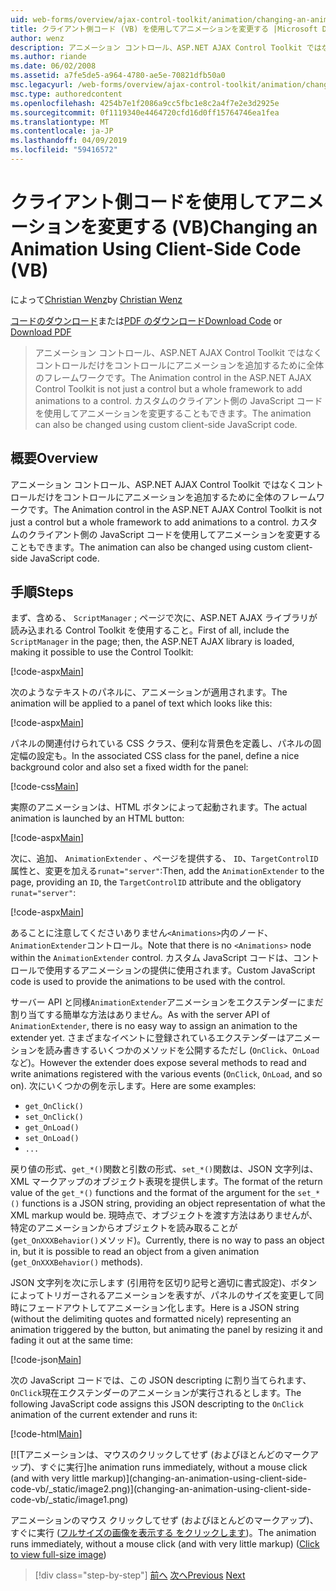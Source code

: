 ```yaml
---
uid: web-forms/overview/ajax-control-toolkit/animation/changing-an-animation-using-client-side-code-vb
title: クライアント側コード (VB) を使用してアニメーションを変更する |Microsoft Docs
author: wenz
description: アニメーション コントロール、ASP.NET AJAX Control Toolkit ではなくコントロールだけをコントロールにアニメーションを追加するために全体のフレームワークです。 アニメーションこともできます.
ms.author: riande
ms.date: 06/02/2008
ms.assetid: a7fe5de5-a964-4780-ae5e-70821dfb50a0
msc.legacyurl: /web-forms/overview/ajax-control-toolkit/animation/changing-an-animation-using-client-side-code-vb
msc.type: authoredcontent
ms.openlocfilehash: 4254b7e1f2086a9cc5fbc1e8c2a4f7e2e3d2925e
ms.sourcegitcommit: 0f1119340e4464720cfd16d0ff15764746ea1fea
ms.translationtype: MT
ms.contentlocale: ja-JP
ms.lasthandoff: 04/09/2019
ms.locfileid: "59416572"
---
```

# <a name="changing-an-animation-using-client-side-code-vb"></a><span data-ttu-id="9bea6-104">クライアント側コードを使用してアニメーションを変更する (VB)</span><span class="sxs-lookup"><span data-stu-id="9bea6-104">Changing an Animation Using Client-Side Code (VB)</span></span>

<span data-ttu-id="9bea6-105">によって[Christian Wenz](https://github.com/wenz)</span><span class="sxs-lookup"><span data-stu-id="9bea6-105">by [Christian Wenz](https://github.com/wenz)</span></span>

<span data-ttu-id="9bea6-106">[コードのダウンロード](http://download.microsoft.com/download/f/9/a/f9a26acd-8df4-4484-8a18-199e4598f411/Animation11.vb.zip)または[PDF のダウンロード](http://download.microsoft.com/download/6/7/1/6718d452-ff89-4d3f-a90e-c74ec2d636a3/animation11VB.pdf)</span><span class="sxs-lookup"><span data-stu-id="9bea6-106">[Download Code](http://download.microsoft.com/download/f/9/a/f9a26acd-8df4-4484-8a18-199e4598f411/Animation11.vb.zip) or [Download PDF](http://download.microsoft.com/download/6/7/1/6718d452-ff89-4d3f-a90e-c74ec2d636a3/animation11VB.pdf)</span></span>

> <span data-ttu-id="9bea6-107">アニメーション コントロール、ASP.NET AJAX Control Toolkit ではなくコントロールだけをコントロールにアニメーションを追加するために全体のフレームワークです。</span><span class="sxs-lookup"><span data-stu-id="9bea6-107">The Animation control in the ASP.NET AJAX Control Toolkit is not just a control but a whole framework to add animations to a control.</span></span> <span data-ttu-id="9bea6-108">カスタムのクライアント側の JavaScript コードを使用してアニメーションを変更することもできます。</span><span class="sxs-lookup"><span data-stu-id="9bea6-108">The animation can also be changed using custom client-side JavaScript code.</span></span>


## <a name="overview"></a><span data-ttu-id="9bea6-109">概要</span><span class="sxs-lookup"><span data-stu-id="9bea6-109">Overview</span></span>

<span data-ttu-id="9bea6-110">アニメーション コントロール、ASP.NET AJAX Control Toolkit ではなくコントロールだけをコントロールにアニメーションを追加するために全体のフレームワークです。</span><span class="sxs-lookup"><span data-stu-id="9bea6-110">The Animation control in the ASP.NET AJAX Control Toolkit is not just a control but a whole framework to add animations to a control.</span></span> <span data-ttu-id="9bea6-111">カスタムのクライアント側の JavaScript コードを使用してアニメーションを変更することもできます。</span><span class="sxs-lookup"><span data-stu-id="9bea6-111">The animation can also be changed using custom client-side JavaScript code.</span></span>

## <a name="steps"></a><span data-ttu-id="9bea6-112">手順</span><span class="sxs-lookup"><span data-stu-id="9bea6-112">Steps</span></span>

<span data-ttu-id="9bea6-113">まず、含める、 `ScriptManager` ; ページで次に、ASP.NET AJAX ライブラリが読み込まれる Control Toolkit を使用すること。</span><span class="sxs-lookup"><span data-stu-id="9bea6-113">First of all, include the `ScriptManager` in the page; then, the ASP.NET AJAX library is loaded, making it possible to use the Control Toolkit:</span></span>

[!code-aspx[Main](changing-an-animation-using-client-side-code-vb/samples/sample1.aspx)]

<span data-ttu-id="9bea6-114">次のようなテキストのパネルに、アニメーションが適用されます。</span><span class="sxs-lookup"><span data-stu-id="9bea6-114">The animation will be applied to a panel of text which looks like this:</span></span>

[!code-aspx[Main](changing-an-animation-using-client-side-code-vb/samples/sample2.aspx)]

<span data-ttu-id="9bea6-115">パネルの関連付けられている CSS クラス、便利な背景色を定義し、パネルの固定幅の設定も。</span><span class="sxs-lookup"><span data-stu-id="9bea6-115">In the associated CSS class for the panel, define a nice background color and also set a fixed width for the panel:</span></span>

[!code-css[Main](changing-an-animation-using-client-side-code-vb/samples/sample3.css)]

<span data-ttu-id="9bea6-116">実際のアニメーションは、HTML ボタンによって起動されます。</span><span class="sxs-lookup"><span data-stu-id="9bea6-116">The actual animation is launched by an HTML button:</span></span>

[!code-aspx[Main](changing-an-animation-using-client-side-code-vb/samples/sample4.aspx)]

<span data-ttu-id="9bea6-117">次に、追加、 `AnimationExtender` 、ページを提供する、 `ID`、`TargetControlID`属性と、変更を加える`runat="server"`:</span><span class="sxs-lookup"><span data-stu-id="9bea6-117">Then, add the `AnimationExtender` to the page, providing an `ID`, the `TargetControlID` attribute and the obligatory `runat="server"`:</span></span>

[!code-aspx[Main](changing-an-animation-using-client-side-code-vb/samples/sample5.aspx)]

<span data-ttu-id="9bea6-118">あることに注意してくださいありません`<Animations>`内のノード、`AnimationExtender`コントロール。</span><span class="sxs-lookup"><span data-stu-id="9bea6-118">Note that there is no `<Animations>` node within the `AnimationExtender` control.</span></span> <span data-ttu-id="9bea6-119">カスタム JavaScript コードは、コントロールで使用するアニメーションの提供に使用されます。</span><span class="sxs-lookup"><span data-stu-id="9bea6-119">Custom JavaScript code is used to provide the animations to be used with the control.</span></span>

<span data-ttu-id="9bea6-120">サーバー API と同様`AnimationExtender`アニメーションをエクステンダーにまだ割り当てする簡単な方法はありません。</span><span class="sxs-lookup"><span data-stu-id="9bea6-120">As with the server API of `AnimationExtender`, there is no easy way to assign an animation to the extender yet.</span></span> <span data-ttu-id="9bea6-121">さまざまなイベントに登録されているエクステンダーはアニメーションを読み書きするいくつかのメソッドを公開するただし (`OnClick`、`OnLoad`など)。</span><span class="sxs-lookup"><span data-stu-id="9bea6-121">However the extender does expose several methods to read and write animations registered with the various events (`OnClick`, `OnLoad`, and so on).</span></span> <span data-ttu-id="9bea6-122">次にいくつかの例を示します。</span><span class="sxs-lookup"><span data-stu-id="9bea6-122">Here are some examples:</span></span>

- `get_OnClick()`
- `set_OnClick()`
- `get_OnLoad()`
- `set_OnLoad()`
- `...`

<span data-ttu-id="9bea6-123">戻り値の形式、`get_*()`関数と引数の形式、`set_*()`関数は、JSON 文字列は、XML マークアップのオブジェクト表現を提供します。</span><span class="sxs-lookup"><span data-stu-id="9bea6-123">The format of the return value of the `get_*()` functions and the format of the argument for the `set_*()` functions is a JSON string, providing an object representation of what the XML markup would be.</span></span> <span data-ttu-id="9bea6-124">現時点で、オブジェクトを渡す方法はありませんが、特定のアニメーションからオブジェクトを読み取ることが (`get_OnXXXBehavior()`メソッド)。</span><span class="sxs-lookup"><span data-stu-id="9bea6-124">Currently, there is no way to pass an object in, but it is possible to read an object from a given animation (`get_OnXXXBehavior()` methods).</span></span>

<span data-ttu-id="9bea6-125">JSON 文字列を次に示します (引用符を区切り記号と適切に書式設定)、ボタンによってトリガーされるアニメーションを表すが、パネルのサイズを変更して同時にフェードアウトしてアニメーション化します。</span><span class="sxs-lookup"><span data-stu-id="9bea6-125">Here is a JSON string (without the delimiting quotes and formatted nicely) representing an animation triggered by the button, but animating the panel by resizing it and fading it out at the same time:</span></span>

[!code-json[Main](changing-an-animation-using-client-side-code-vb/samples/sample6.json)]

<span data-ttu-id="9bea6-126">次の JavaScript コードでは、この JSON descripting に割り当てられます、`OnClick`現在エクステンダーのアニメーションが実行されるとします。</span><span class="sxs-lookup"><span data-stu-id="9bea6-126">The following JavaScript code assigns this JSON descripting to the `OnClick` animation of the current extender and runs it:</span></span>

[!code-html[Main](changing-an-animation-using-client-side-code-vb/samples/sample7.html)]


[![T<span data-ttu-id="9bea6-127">アニメーションは、マウスのクリックしてせず (およびほとんどのマークアップ)、すぐに実行]</span><span class="sxs-lookup"><span data-stu-id="9bea6-127">he animation runs immediately, without a mouse click (and with very little markup)]</span></span>(changing-an-animation-using-client-side-code-vb/_static/image2.png)](changing-an-animation-using-client-side-code-vb/_static/image1.png)

<span data-ttu-id="9bea6-128">アニメーションのマウス クリックしてせず (およびほとんどのマークアップ)、すぐに実行 ([フルサイズの画像を表示する をクリックします](changing-an-animation-using-client-side-code-vb/_static/image3.png))。</span><span class="sxs-lookup"><span data-stu-id="9bea6-128">The animation runs immediately, without a mouse click (and with very little markup) ([Click to view full-size image](changing-an-animation-using-client-side-code-vb/_static/image3.png))</span></span>

> [!div class="step-by-step"]
> <span data-ttu-id="9bea6-129">[前へ](executing-animations-using-client-side-code-vb.md)
> [次へ](animating-an-updatepanel-control-vb.md)</span><span class="sxs-lookup"><span data-stu-id="9bea6-129">[Previous](executing-animations-using-client-side-code-vb.md)
[Next](animating-an-updatepanel-control-vb.md)</span></span>
